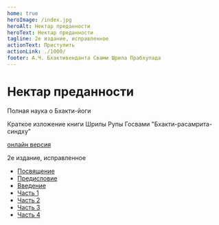 ```yaml
---
home: true
heroImage: /index.jpg
heroAlt: Нектар преданности
heroText: Нектар преданности
tagline: 2е издание, исправленное
actionText: Приступить
actionLink: ./1000/
footer: А.Ч. Бхактивенданта Свами Шрила Прабхупада
---
```


# Нектар преданности

Полная наука о Бхакти-йоги

Краткое изложение книги Шрилы Рупы Госвами "Бхакти-расамрита-синдху"

[онлайн версия](http://nektar_predannosti_sbs.surge.sh)

2е издание, исправленное

- [Посвящение](1000/0001.md)
- [Предисловие](1000/0002.md)
- [Введение](1000/0003.md)
- [Часть 1](1000/index.md)
- [Часть 2](2000/index.md)
- [Часть 3](3000/index.md)
- [Часть 4](4000/index.md)
